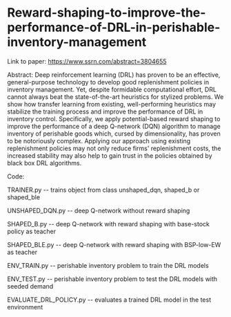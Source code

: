 # Reward-shaping-to-improve-the-performance-of-DRL-in-perishable-inventory-management
Link to paper: https://www.ssrn.com/abstract=3804655 

Abstract: 
Deep reinforcement learning (DRL) has proven to be an effective, general-purpose technology to develop good replenishment policies in inventory management. Yet, despite formidable computational effort, DRL cannot always beat the state-of-the-art heuristics for stylized problems. We show how transfer learning from existing, well-performing heuristics may stabilize the training process and improve the performance of DRL in inventory control. Specifically, we apply potential-based reward shaping to improve the performance of a deep Q-network (DQN) algorithm to manage inventory of perishable goods which, cursed by dimensionality, has proven to be notoriously complex. Applying our approach using existing replenishment policies may not only reduce firms' replenishment costs, the increased stability may also help to gain trust in the policies obtained by black box DRL algorithms.

Code:

TRAINER.py -- trains object from class unshaped_dqn, shaped_b or shaped_ble

UNSHAPED_DQN.py -- deep Q-network without reward shaping

SHAPED_B.py -- deep Q-network with reward shaping with base-stock policy as teacher

SHAPED_BLE.py -- deep Q-network with reward shaping with BSP-low-EW as teacher

ENV_TRAIN.py -- perishable inventory problem to train the DRL models

ENV_TEST.py -- perishable inventory problem to test the DRL models with seeded demand

EVALUATE_DRL_POLICY.py -- evaluates a trained DRL model in the test environment
